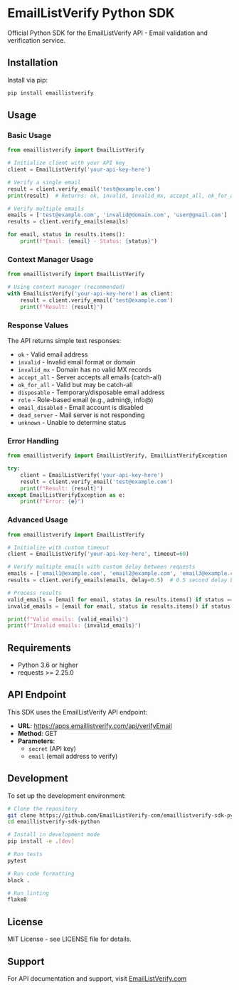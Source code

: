 # EmailListVerify Python SDK

Official Python SDK for the EmailListVerify API - Email validation and verification service.

## Installation

Install via pip:

```bash
pip install emaillistverify
```

## Usage

### Basic Usage

```python
from emaillistverify import EmailListVerify

# Initialize client with your API key
client = EmailListVerify('your-api-key-here')

# Verify a single email
result = client.verify_email('test@example.com')
print(result)  # Returns: ok, invalid, invalid_mx, accept_all, ok_for_all, disposable, role, email_disabled, dead_server, or unknown

# Verify multiple emails
emails = ['test@example.com', 'invalid@domain.com', 'user@gmail.com']
results = client.verify_emails(emails)

for email, status in results.items():
    print(f"Email: {email} - Status: {status}")
```

### Context Manager Usage

```python
from emaillistverify import EmailListVerify

# Using context manager (recommended)
with EmailListVerify('your-api-key-here') as client:
    result = client.verify_email('test@example.com')
    print(f"Result: {result}")
```

### Response Values

The API returns simple text responses:

- `ok` - Valid email address
- `invalid` - Invalid email format or domain
- `invalid_mx` - Domain has no valid MX records
- `accept_all` - Server accepts all emails (catch-all)
- `ok_for_all` - Valid but may be catch-all
- `disposable` - Temporary/disposable email address
- `role` - Role-based email (e.g., admin@, info@)
- `email_disabled` - Email account is disabled
- `dead_server` - Mail server is not responding
- `unknown` - Unable to determine status

### Error Handling

```python
from emaillistverify import EmailListVerify, EmailListVerifyException

try:
    client = EmailListVerify('your-api-key-here')
    result = client.verify_email('test@example.com')
    print(f"Result: {result}")
except EmailListVerifyException as e:
    print(f"Error: {e}")
```

### Advanced Usage

```python
from emaillistverify import EmailListVerify

# Initialize with custom timeout
client = EmailListVerify('your-api-key-here', timeout=60)

# Verify multiple emails with custom delay between requests
emails = ['email1@example.com', 'email2@example.com', 'email3@example.com']
results = client.verify_emails(emails, delay=0.5)  # 0.5 second delay between requests

# Process results
valid_emails = [email for email, status in results.items() if status == 'ok']
invalid_emails = [email for email, status in results.items() if status == 'invalid']

print(f"Valid emails: {valid_emails}")
print(f"Invalid emails: {invalid_emails}")
```

## Requirements

- Python 3.6 or higher
- requests >= 2.25.0

## API Endpoint

This SDK uses the EmailListVerify API endpoint:
- **URL**: https://apps.emaillistverify.com/api/verifyEmail
- **Method**: GET
- **Parameters**: 
  - `secret` (API key)
  - `email` (email address to verify)

## Development

To set up the development environment:

```bash
# Clone the repository
git clone https://github.com/EmailListVerify-com/emaillistverify-sdk-python.git
cd emaillistverify-sdk-python

# Install in development mode
pip install -e .[dev]

# Run tests
pytest

# Run code formatting
black .

# Run linting
flake8
```

## License

MIT License - see LICENSE file for details.

## Support

For API documentation and support, visit [EmailListVerify.com](https://emaillistverify.com)
